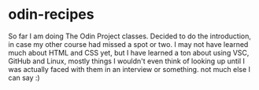 # odin-recipes

So far I am doing The Odin Project classes. Decided to do the introduction, in case my other course had missed a spot or two. 
I may not have learned much about HTML and CSS yet, but I have learned a ton about using VSC, GitHub and Linux, mostly things I wouldn't even think of looking up until I was actually faced with them in an interview or something.
not much else I can say :)